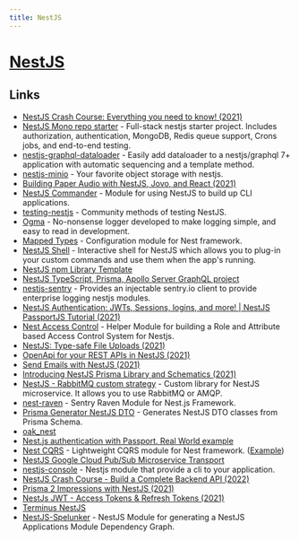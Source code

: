 ```yaml
---
title: NestJS
---
```


# [NestJS](https://nestjs.com/)

## Links

- [NestJS Crash Course: Everything you need to know! (2021)](https://www.youtube.com/watch?v=2n3xS89TJMI)
- [NestJS Mono repo starter](https://github.com/scopsy/nestjs-monorepo-starter) - Full-stack nestjs starter project. Includes authorization, authentication, MongoDB, Redis queue support, Crons jobs, and end-to-end testing.
- [nestjs-graphql-dataloader](https://github.com/TreeMan360/nestjs-graphql-dataloader) - Easily add dataloader to a nestjs/graphql 7+ application with automatic sequencing and a template method.
- [nestjs-minio](https://github.com/rubiin/nestjs-minio) - Your favorite object storage with nestjs.
- [Building Paper Audio with NestJS, Jovo, and React (2021)](https://calvinflegal.com/2021/11/01/building-paper-audio-with-nestjs-jovo-react.html)
- [NestJS Commander](https://github.com/jmcdo29/nest-commander) - Module for using NestJS to build up CLI applications.
- [testing-nestjs](https://github.com/jmcdo29/testing-nestjs) - Community methods of testing NestJS.
- [Ogma](https://github.com/jmcdo29/ogma) - No-nonsense logger developed to make logging simple, and easy to read in development.
- [Mapped Types](https://github.com/nestjs/mapped-types) - Configuration module for Nest framework.
- [NestJS Shell](https://github.com/bmstefanski/nestjs-shell) - Interactive shell for NestJS which allows you to plug-in your custom commands and use them when the app's running.
- [NestJS npm Library Template](https://github.com/bzuker/nestjs-library-template)
- [NestJS TypeScript, Prisma, Apollo Server GraphQL project](https://github.com/MileTwo/nestjs-gql-prisma)
- [nestjs-sentry](https://github.com/ntegral/nestjs-sentry) - Provides an injectable sentry.io client to provide enterprise logging nestjs modules.
- [NestJS Authentication: JWTs, Sessions, logins, and more! | NestJS PassportJS Tutorial (2021)](https://www.youtube.com/watch?v=_L225zpUK0M)
- [Nest Access Control](https://github.com/nestjsx/nest-access-control) - Helper Module for building a Role and Attribute based Access Control System for Nestjs.
- [NestJS: Type-safe File Uploads (2021)](https://notiz.dev/blog/type-safe-file-uploads)
- [OpenApi for your REST APIs in NestJS (2021)](https://notiz.dev/blog/openapi-in-nestjs)
- [Send Emails with NestJS (2021)](https://notiz.dev/blog/send-emails-with-nestjs)
- [Introducing NestJS Prisma Library and Schematics (2021)](https://notiz.dev/blog/nestjs-prisma-schematics)
- [NestJS - RabbitMQ custom strategy](https://github.com/AlariCode/nestjs-rmq) - Custom library for NestJS microservice. It allows you to use RabbitMQ or AMQP.
- [nest-raven](https://github.com/mentos1386/nest-raven) - Sentry Raven Module for Nest.js Framework.
- [Prisma Generator NestJS DTO](https://github.com/vegardit/prisma-generator-nestjs-dto) - Generates NestJS DTO classes from Prisma Schema.
- [oak_nest](https://github.com/jiawei397/deno-oak-nest)
- [Nest.js authentication with Passport. Real World example](https://github.com/leosuncin/nest-auth-example)
- [Nest CQRS](https://github.com/nestjs/cqrs) - Lightweight CQRS module for Nest framework. ([Example](https://github.com/kamilmysliwiec/nest-cqrs-example))
- [NestJS Google Cloud Pub/Sub Microservice Transport](https://github.com/p-fedyukovich/nestjs-google-pubsub-microservice)
- [nestjs-console](https://github.com/Pop-Code/nestjs-console) - Nestjs module that provide a cli to your application.
- [NestJS Crash Course - Build a Complete Backend API (2022)](https://www.youtube.com/watch?v=BiN-xzNkH_0)
- [Prisma 2 Impressions with NestJS (2021)](https://www.youtube.com/watch?v=Aq1U_Ku8Jig)
- [NestJs JWT - Access Tokens & Refresh Tokens (2021)](https://www.youtube.com/watch?v=uAKzFhE3rxU)
- [Terminus NestJS](https://github.com/nestjs/terminus)
- [NestJS-Spelunker](https://github.com/jmcdo29/nestjs-spelunker) - NestJS Module for generating a NestJS Applications Module Dependency Graph.
